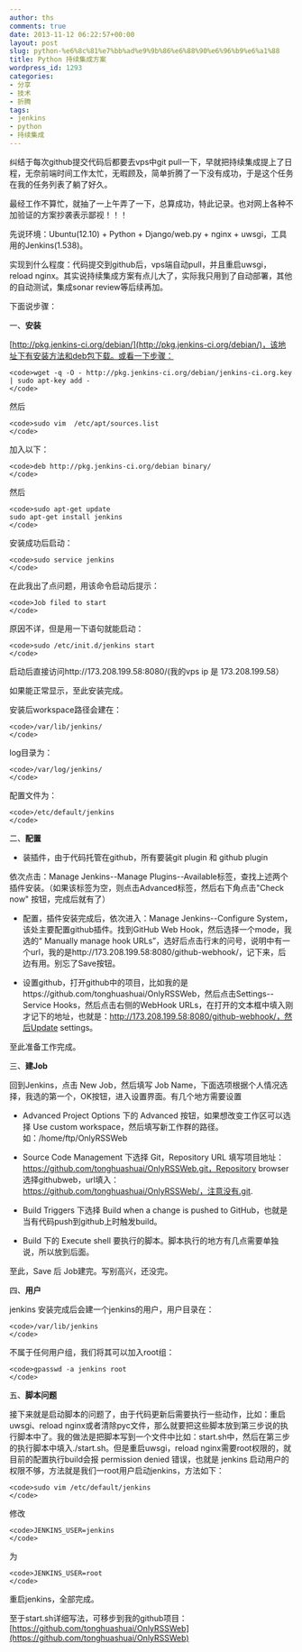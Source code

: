 ```yaml
---
author: ths
comments: true
date: 2013-11-12 06:22:57+00:00
layout: post
slug: python-%e6%8c%81%e7%bb%ad%e9%9b%86%e6%88%90%e6%96%b9%e6%a1%88
title: Python 持续集成方案
wordpress_id: 1293
categories:
- 分享
- 技术
- 折腾
tags:
- jenkins
- python
- 持续集成
---
```


纠结于每次github提交代码后都要去vps中git pull一下，早就把持续集成提上了日程，无奈前端时间工作太忙，无暇顾及，简单折腾了一下没有成功，于是这个任务在我的任务列表了躺了好久。





最经工作不算忙，就抽了一上午弄了一下，总算成功，特此记录。也对网上各种不加验证的方案抄袭表示鄙视！！！





先说环境：Ubuntu(12.10) + Python + Django/web.py + nginx + uwsgi，工具用的Jenkins(1.538)。





实现到什么程度：代码提交到github后，vps端自动pull，并且重启uwsgi，reload nginx。其实说持续集成方案有点儿大了，实际我只用到了自动部署，其他的自动测试，集成sonar review等后续再加。





下面说步骤：





一、**安装**





[http://pkg.jenkins-ci.org/debian/](http://pkg.jenkins-ci.org/debian/)，该地址下有安装方法和deb包下载。或看一下步骤：




    
    <code>wget -q -O - http://pkg.jenkins-ci.org/debian/jenkins-ci.org.key | sudo apt-key add -
    </code>





然后




    
    <code>sudo vim  /etc/apt/sources.list
    </code>





加入以下：




    
    <code>deb http://pkg.jenkins-ci.org/debian binary/
    </code>





然后




    
    <code>sudo apt-get update
    sudo apt-get install jenkins
    </code>





安装成功后启动：




    
    <code>sudo service jenkins
    </code>





在此我出了点问题，用该命令启动后提示：




    
    <code>Job filed to start
    </code>





原因不详，但是用一下语句就能启动：




    
    <code>sudo /etc/init.d/jenkins start
    </code>





启动后直接访问http://173.208.199.58:8080/(我的vps ip 是 173.208.199.58）





如果能正常显示，至此安装完成。





安装后workspace路径会建在：




    
    <code>/var/lib/jenkins/
    </code>





log目录为：




    
    <code>/var/log/jenkins/
    </code>





配置文件为：




    
    <code>/etc/default/jenkins
    </code>





二、**配置**







  * 装插件，由于代码托管在github，所有要装git plugin 和 github plugin





依次点击：Manage Jenkins--Manage Plugins--Available标签，查找上述两个插件安装。（如果该标签为空，则点击Advanced标签，然后右下角点击"Check now" 按钮，完成后就有了）







  * 配置，插件安装完成后，依次进入：Manage Jenkins--Configure System，该处主要配置github插件。找到GitHub Web Hook，然后选择一个mode，我选的“ Manually manage hook URLs”，选好后点击行末的问号，说明中有一个url，我的是http://173.208.199.58:8080/github-webhook/，记下来，后边有用。别忘了Save按钮。



  * 设置github，打开github中的项目，比如我的是https://github.com/tonghuashuai/OnlyRSSWeb，然后点击Settings--Service Hooks，然后点击右侧的WebHook URLs，在打开的文本框中填入刚才记下的地址，也就是：http://173.208.199.58:8080/github-webhook/，然后Update settings。






至此准备工作完成。





三、**建Job**





回到Jenkins，点击 New Job，然后填写 Job Name，下面选项根据个人情况选择，我选的第一个，OK按钮，进入设置界面。有几个地方需要设置







  * Advanced Project Options 下的 Advanced 按钮，如果想改变工作区可以选择 Use custom workspace，然后填写新工作群的路径。如：/home/ftp/OnlyRSSWeb



  * Source Code Management 下选择 Git，Repository URL 填写项目地址：https://github.com/tonghuashuai/OnlyRSSWeb.git，Repository browser 选择githubweb，url填入：https://github.com/tonghuashuai/OnlyRSSWeb/，注意没有.git.



  * Build Triggers 下选择 Build when a change is pushed to GitHub，也就是当有代码push到github上时触发build。



  * Build 下的 Execute shell 要执行的脚本。脚本执行的地方有几点需要单独说，所以放到后面。






至此，Save 后 Job建完。写别高兴，还没完。





四、**用户**





jenkins 安装完成后会建一个jenkins的用户，用户目录在：




    
    <code>/var/lib/jenkins
    </code>





不属于任何用户组，我们将其可以加入root组：




    
    <code>gpasswd -a jenkins root
    </code>





五、**脚本问题**





接下来就是启动脚本的问题了，由于代码更新后需要执行一些动作，比如：重启uwsgi、reload nginx或者清除pyc文件，那么就要把这些脚本放到第三步说的执行脚本中了。我的做法是把脚本写到一个文件中比如：start.sh中，然后在第三步的执行脚本中填入./start.sh。但是重启uwsgi，reload nginx需要root权限的，就目前的配置执行build会报 permission denied 错误，也就是 jenkins 启动用户的权限不够，方法就是我们一root用户启动jenkins，方法如下：




    
    <code>sudo vim /etc/default/jenkins
    </code>





修改




    
    <code>JENKINS_USER=jenkins 
    </code>





为




    
    <code>JENKINS_USER=root
    </code>





重启jenkins，全部完成。





至于start.sh详细写法，可移步到我的github项目：[https://github.com/tonghuashuai/OnlyRSSWeb](https://github.com/tonghuashuai/OnlyRSSWeb)



